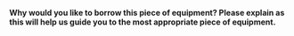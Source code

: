 **Why would you like to borrow this piece of equipment? Please explain as this will help us guide you to the most appropriate piece of equipment.**
